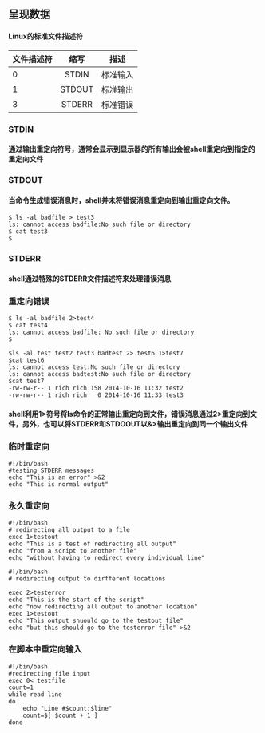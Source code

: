 ## 呈现数据
#### Linux的标准文件描述符

文件描述符|缩写|描述
--|:--:|--
0|STDIN|标准输入
1|STDOUT|标准输出
3|STDERR|标准错误

###	STDIN
#### 通过输出重定向符号，通常会显示到显示器的所有输出会被shell重定向到指定的重定向文件
###	STDOUT
#### 当命令生成错误消息时，shell并未将错误消息重定向到输出重定向文件。
```
$ ls -al badfile > test3
ls: cannot access badfile:No such file or directory
$ cat test3
$
```
###	STDERR
#### shell通过特殊的STDERR文件描述符来处理错误消息
### 重定向错误
```
$ ls -al badfile 2>test4
$ cat test4
ls: cannot access badfile: No such file or directory
$

$ls -al test test2 test3 badtest 2> test6 1>test7
$cat test6
ls: cannot access test:No such file or directory
ls: cannot access badtest:No such file or directory
$cat test7
-rw-rw-r-- 1 rich rich 158 2014-10-16 11:32 test2
-rw-rw-r-- 1 rich rich   0 2014-10-16 11:33 test3
```
#### shell利用1>符号将ls命令的正常输出重定向到文件，错误消息通过2>重定向到文件，另外，也可以将STDERR和STDOOUT以&>输出重定向到同一个输出文件

### 临时重定向
```
#!/bin/bash
#testing STDERR messages
echo "This is an error" >&2
echo "This is normal output"
```
### 永久重定向
```
#!/bin/bash
# redirecting all output to a file
exec 1>testout
echo "This is a test of redirecting all output"
echo "from a script to another file"
echo "without having to redirect every individual line"
```

```
#!/bin/bash
# redirecting output to dirfferent locations

exec 2>testerror
echo "This is the start of the script"
echo "now redirecting all output to another location"
exec 1>testout
echo "This output shuould go to the testout file"
echo "but this should go to the testerror file" >&2
```
### 在脚本中重定向输入
```
#!/bin/bash
#redirecting file input
exec 0< testfile
count=1
while read line
do
	echo "Line #$count:$line"
	count=$[ $count + 1 ]
done
```
